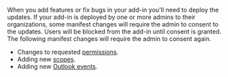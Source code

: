 When you add features or fix bugs in your add-in you'll need to deploy the updates. If your add-in is deployed by one or more admins to their organizations, some manifest changes will require the admin to consent to the updates. Users will be blocked from the add-in until consent is granted. The following manifest changes will require the admin to consent again.

- Changes to requested [permissions](/javascript/api/manifest/permissions).
- Adding new [scopes](/javascript/api/manifest/scopes).
- Adding new [Outlook events](../outlook/autolaunch.md).
